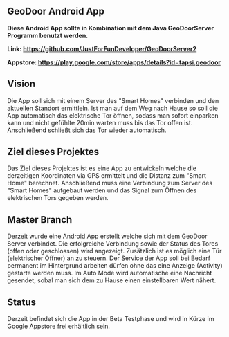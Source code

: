 ## GeoDoor Android App

**Diese Android App sollte in Kombination mit dem Java GeoDoorServer Programm benutzt werden.**

**Link: https://github.com/JustForFunDeveloper/GeoDoorServer2**

**Appstore: https://play.google.com/store/apps/details?id=tapsi.geodoor**

## Vision
Die App soll sich mit einem Server des "Smart Homes" verbinden und den aktuellen Standort ermittleln.
Ist man auf dem Weg nach Hause so soll die App automatisch das elektrische Tor öffnen, sodass man sofort einparken kann und nicht
gefühlte 20min warten muss bis das Tor offen ist. Anschließend schließt sich das Tor wieder automatisch.

## Ziel dieses Projektes
Das Ziel dieses Projektes ist es eine App zu entwickeln welche die derzeitigen Koordinaten via GPS ermittelt und die Distanz
zum "Smart Home" berechnet. Anschließend muss eine Verbindung zum Server des "Smart Homes" aufgebaut werden und das Signal zum Öffnen
des elektrischen Tors gegeben werden.

## Master Branch
Derzeit wurde eine Android App erstellt welche sich mit dem GeoDoor Server verbindet.
Die erfolgreiche Verbindung sowie der Status des Tores (offen oder geschlossen) wird angezeigt.
Zusätzlich ist es möglich eine Tür (elektrischer Öffner) an zu steuern.
Der Service der App soll bei Bedarf permanent im Hintergrund arbeiten dürfen ohne das eine Anzeige (Activity) gestarte werden muss.
Im Auto Mode wird automatische eine Nachricht gesendet, sobal man sich dem zu Hause einen einstellbaren Wert nähert.

## Status
Derzeit befindet sich die App in der Beta Testphase und wird in Kürze im Google Appstore frei erhältlich sein.

